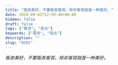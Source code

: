 ```yaml
---
title: "贩卖美好，不要贩卖客观，除非客观就是一种美好。"
date: 2020-09-02T12:59:48+08:00
hidden: false
draft: false
tags: ["需求", "观点"]
keywords: ["需求", "观点"]
description: ""
slug: "0201"
---
```


*贩卖美好，不要贩卖客观，除非客观就是一种美好。*

